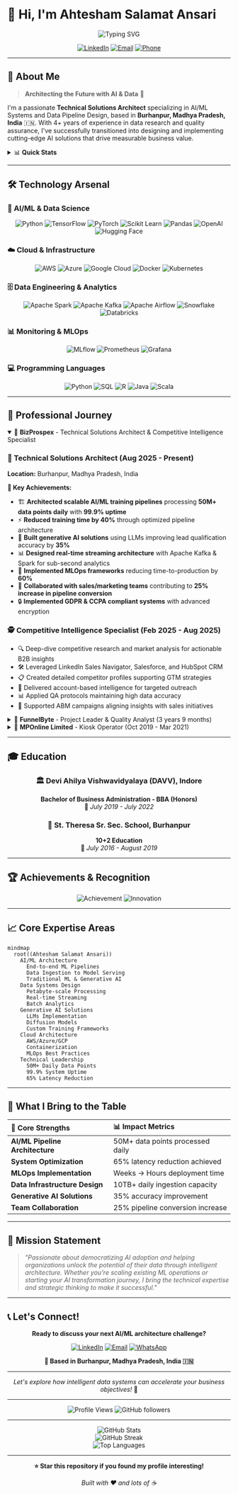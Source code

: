 # 👋 Hi, I'm Ahtesham Salamat Ansari

<div align="center">

![Typing SVG](https://readme-typing-svg.herokuapp.com?font=Fira+Code&size=30&duration=3000&pause=1000&color=00D4FF&center=true&vCenter=true&multiline=true&width=800&height=100&lines=Technical+Solutions+Architect;AI%2FML+Systems+Specialist;Data+Pipeline+Design+Expert;Generative+AI+Enthusiast)

[![LinkedIn](https://img.shields.io/badge/LinkedIn-0077B5?style=for-the-badge&logo=linkedin&logoColor=white)](https://www.linkedin.com/in/ahteshamsalamatansari)
[![Email](https://img.shields.io/badge/Email-D14836?style=for-the-badge&logo=gmail&logoColor=white)](mailto:AhteshamSalamat@yahoo.com)
[![Phone](https://img.shields.io/badge/Phone-25D366?style=for-the-badge&logo=whatsapp&logoColor=white)](tel:+917415995966)

</div>

---

## 🚀 About Me

> **Architecting the Future with AI & Data** 🎯

I'm a passionate **Technical Solutions Architect** specializing in AI/ML Systems and Data Pipeline Design, based in **Burhanpur, Madhya Pradesh, India** 🇮🇳. With 4+ years of experience in data research and quality assurance, I've successfully transitioned into designing and implementing cutting-edge AI solutions that drive measurable business value.

<details>
<summary>📊 <b>Quick Stats</b></summary>

```text
🏗️  ML Pipelines Processed    : 50M+ data points daily
⚡  Inference Latency Reduced  : 65%
🎯  Model Deployment Time      : Weeks → Hours
📈  Lead Qualification Accuracy: +35% improvement
💾  Daily Data Ingestion       : 10TB+
🔄  System Uptime             : 99.9%
📞  API Calls Supported       : 10K+ daily
```

</details>

---

## 🛠️ Technology Arsenal

### 🧠 AI/ML & Data Science
<div align="center">

![Python](https://img.shields.io/badge/Python-3776AB?style=for-the-badge&logo=python&logoColor=white)
![TensorFlow](https://img.shields.io/badge/TensorFlow-FF6F00?style=for-the-badge&logo=tensorflow&logoColor=white)
![PyTorch](https://img.shields.io/badge/PyTorch-EE4C2C?style=for-the-badge&logo=pytorch&logoColor=white)
![Scikit Learn](https://img.shields.io/badge/scikit_learn-F7931E?style=for-the-badge&logo=scikit-learn&logoColor=white)
![Pandas](https://img.shields.io/badge/pandas-150458?style=for-the-badge&logo=pandas&logoColor=white)
![OpenAI](https://img.shields.io/badge/OpenAI-412991?style=for-the-badge&logo=openai&logoColor=white)
![Hugging Face](https://img.shields.io/badge/🤗_Hugging_Face-FFD21E?style=for-the-badge)

</div>

### ☁️ Cloud & Infrastructure
<div align="center">

![AWS](https://img.shields.io/badge/AWS-232F3E?style=for-the-badge&logo=amazon-aws&logoColor=white)
![Azure](https://img.shields.io/badge/Microsoft_Azure-0089D0?style=for-the-badge&logo=microsoft-azure&logoColor=white)
![Google Cloud](https://img.shields.io/badge/Google_Cloud-4285F4?style=for-the-badge&logo=google-cloud&logoColor=white)
![Docker](https://img.shields.io/badge/Docker-2496ED?style=for-the-badge&logo=docker&logoColor=white)
![Kubernetes](https://img.shields.io/badge/Kubernetes-326CE5?style=for-the-badge&logo=kubernetes&logoColor=white)

</div>

### 🗄️ Data Engineering & Analytics
<div align="center">

![Apache Spark](https://img.shields.io/badge/Apache_Spark-E25A1C?style=for-the-badge&logo=apache-spark&logoColor=white)
![Apache Kafka](https://img.shields.io/badge/Apache_Kafka-231F20?style=for-the-badge&logo=apache-kafka&logoColor=white)
![Apache Airflow](https://img.shields.io/badge/Apache_Airflow-017CEE?style=for-the-badge&logo=Apache%20Airflow&logoColor=white)
![Snowflake](https://img.shields.io/badge/Snowflake-29B5E8?style=for-the-badge&logo=snowflake&logoColor=white)
![Databricks](https://img.shields.io/badge/Databricks-FF3621?style=for-the-badge&logo=databricks&logoColor=white)

</div>

### 📊 Monitoring & MLOps
<div align="center">

![MLflow](https://img.shields.io/badge/MLflow-0194E2?style=for-the-badge&logo=mlflow&logoColor=white)
![Prometheus](https://img.shields.io/badge/Prometheus-E6522C?style=for-the-badge&logo=prometheus&logoColor=white)
![Grafana](https://img.shields.io/badge/Grafana-F46800?style=for-the-badge&logo=grafana&logoColor=white)

</div>

### 💻 Programming Languages
<div align="center">

![Python](https://img.shields.io/badge/Python-3776AB?style=for-the-badge&logo=python&logoColor=white)
![SQL](https://img.shields.io/badge/SQL-336791?style=for-the-badge&logo=postgresql&logoColor=white)
![R](https://img.shields.io/badge/R-276DC3?style=for-the-badge&logo=r&logoColor=white)
![Java](https://img.shields.io/badge/Java-ED8B00?style=for-the-badge&logo=java&logoColor=white)
![Scala](https://img.shields.io/badge/Scala-DC322F?style=for-the-badge&logo=scala&logoColor=white)

</div>

---

## 💼 Professional Journey

<details open>
<summary>🏢 <b>BizProspex</b> - Technical Solutions Architect & Competitive Intelligence Specialist</summary>

### 🔧 Technical Solutions Architect (Aug 2025 - Present)
**Location:** Burhanpur, Madhya Pradesh, India

**🎯 Key Achievements:**
- 🏗️ **Architected scalable AI/ML training pipelines** processing **50M+ data points daily** with **99.9% uptime**
- ⚡ **Reduced training time by 40%** through optimized pipeline architecture
- 🤖 **Built generative AI solutions** using LLMs improving lead qualification accuracy by **35%**
- 📊 **Designed real-time streaming architecture** with Apache Kafka & Spark for sub-second analytics
- 🚀 **Implemented MLOps frameworks** reducing time-to-production by **60%**
- 💼 **Collaborated with sales/marketing teams** contributing to **25% increase in pipeline conversion**
- 🔒 **Implemented GDPR & CCPA compliant systems** with advanced encryption

### 🕵️ Competitive Intelligence Specialist (Feb 2025 - Aug 2025)
- 🔍 Deep-dive competitive research and market analysis for actionable B2B insights
- 🛠️ Leveraged LinkedIn Sales Navigator, Salesforce, and HubSpot CRM
- 📋 Created detailed competitor profiles supporting GTM strategies
- 🎯 Delivered account-based intelligence for targeted outreach
- 📊 Applied QA protocols maintaining high data accuracy
- 🚀 Supported ABM campaigns aligning insights with sales initiatives

</details>

<details>
<summary>🏢 <b>FunnelByte</b> - Project Leader & Quality Analyst (3 years 9 months)</summary>

### 👨‍💼 Project Leader & Quality Analyst (Nov 2022 - Feb 2025)
- 🎯 Designed and created quality plans adhering to organizational policies
- 🔧 Implemented error-fixing plans ensuring performance, reliability, and compatibility
- 🛠️ Expertise in QA testing tools and various extensions
- 📊 Root cause analysis and statistical collection for project optimization
- 📉 Achieved reduction in employee attrition rates
- 🎓 Knowledge transfer to new joiners and team management
- 💡 Provided efficient solutions for workplace challenges

### 📊 Senior Data Research Executive (Mar 2022 - Nov 2022)
- 🔬 Supervised and coordinated research and program evaluation activities
- 🤝 Collaborated with evaluators on data collection and analysis
- 📈 Developed policy and action suggestions based on research analytics
- 🏗️ Business analysis, data modeling, and database optimization
- 📋 Created and maintained centralized data dictionary
- 📊 Ensured data architectural guidelines compliance

### 🔍 Data Research Executive (Jun 2021 - Mar 2022)
- ⛏️ Led data mining and collection procedures from various sources
- ✅ Ensured data quality and integrity
- 📊 Built analytic systems and predictive models
- 📈 Created data visualizations and reports
- 🧪 Experimented with new models and techniques

</details>

<details>
<summary>🏢 <b>MPOnline Limited</b> - Kiosk Operator (Oct 2019 - Mar 2021)</summary>

### 🖥️ Kiosk Operator
- 🌐 Provided online services and bank correspondence
- 🎓 Conducted student seminars for government vacancies
- 🏥 **Enrolled 20,000+ local citizens** for Aayushman Bharat Yojana
- 📍 **Location:** Burhanpur, Madhya Pradesh, India

</details>

---

## 🎓 Education

<div align="center">

### 🏛️ Devi Ahilya Vishwavidyalaya (DAVV), Indore
**Bachelor of Business Administration - BBA (Honors)**  
📅 *July 2019 - July 2022*

### 🏫 St. Theresa Sr. Sec. School, Burhanpur
**10+2 Education**  
📅 *July 2016 - August 2019*

</div>

---

## 🏆 Achievements & Recognition

<div align="center">

![Achievement](https://img.shields.io/badge/🏆_Top_Performer-FFD700?style=for-the-badge)
![Innovation](https://img.shields.io/badge/💡_Idea_Generator-FF6B6B?style=for-the-badge)

</div>

---

## 📈 Core Expertise Areas

```mermaid
mindmap
  root((Ahtesham Salamat Ansari))
    AI/ML Architecture
      End-to-end ML Pipelines
      Data Ingestion to Model Serving
      Traditional ML & Generative AI
    Data Systems Design
      Petabyte-scale Processing
      Real-time Streaming
      Batch Analytics
    Generative AI Solutions
      LLMs Implementation
      Diffusion Models
      Custom Training Frameworks
    Cloud Architecture
      AWS/Azure/GCP
      Containerization
      MLOps Best Practices
    Technical Leadership
      50M+ Daily Data Points
      99.9% System Uptime
      65% Latency Reduction
```

---

## 🌟 What I Bring to the Table

<div align="center">

| 🎯 **Core Strengths** | 📊 **Impact Metrics** |
|:---|:---|
| **AI/ML Pipeline Architecture** | 50M+ data points processed daily |
| **System Optimization** | 65% latency reduction achieved |
| **MLOps Implementation** | Weeks → Hours deployment time |
| **Data Infrastructure Design** | 10TB+ daily ingestion capacity |
| **Generative AI Solutions** | 35% accuracy improvement |
| **Team Collaboration** | 25% pipeline conversion increase |

</div>

---

## 🎯 Mission Statement

> *"Passionate about democratizing AI adoption and helping organizations unlock the potential of their data through intelligent architecture. Whether you're scaling existing ML operations or starting your AI transformation journey, I bring the technical expertise and strategic thinking to make it successful."*

---

## 📞 Let's Connect!

<div align="center">

**Ready to discuss your next AI/ML architecture challenge?**

[![LinkedIn](https://img.shields.io/badge/LinkedIn-Connect-0077B5?style=for-the-badge&logo=linkedin)](https://www.linkedin.com/in/ahteshamsalamatansari)
[![Email](https://img.shields.io/badge/Email-Contact-D14836?style=for-the-badge&logo=gmail)](mailto:AhteshamSalamat@yahoo.com)
[![WhatsApp](https://img.shields.io/badge/WhatsApp-Chat-25D366?style=for-the-badge&logo=whatsapp)](https://wa.me/917415995966)

**📍 Based in Burhanpur, Madhya Pradesh, India 🇮🇳**

---

*Let's explore how intelligent data systems can accelerate your business objectives!* 🚀

</div>

---

<div align="center">

![Profile Views](https://komarev.com/ghpvc/?username=ahtesham-ansari&color=blueviolet&style=for-the-badge)
![GitHub followers](https://img.shields.io/github/followers/ahtesham-ansari?style=for-the-badge&color=blue)

</div>

---

<div align="center">
<img src="https://github-readme-stats.vercel.app/api?username=ahtesham-ansari&show_icons=true&theme=radical&hide_border=true&count_private=true" alt="GitHub Stats" />
</div>

<div align="center">
<img src="https://github-readme-streak-stats.herokuapp.com/?user=ahtesham-ansari&theme=radical&hide_border=true" alt="GitHub Streak" />
</div>

<div align="center">
<img src="https://github-readme-stats.vercel.app/api/top-langs/?username=ahtesham-ansari&theme=radical&hide_border=true&layout=compact" alt="Top Languages" />
</div>

---

<div align="center">

**⭐ Star this repository if you found my profile interesting!**

*Built with ❤️ and lots of ☕*

</div>
